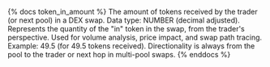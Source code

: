 {% docs token_in_amount %}
The amount of tokens received by the trader (or next pool) in a DEX swap. Data type: NUMBER (decimal adjusted). Represents the quantity of the "in" token in the swap, from the trader's perspective. Used for volume analysis, price impact, and swap path tracing. Example: 49.5 (for 49.5 tokens received). Directionality is always from the pool to the trader or next hop in multi-pool swaps.
{% enddocs %}

